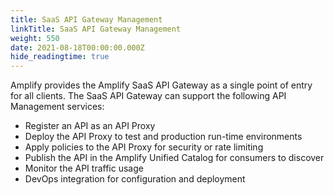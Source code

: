 ```yaml
---
title: SaaS API Gateway Management
linkTitle: SaaS API Gateway Management
weight: 550
date: 2021-08-18T00:00:00.000Z
hide_readingtime: true
---
```


Amplify provides the Amplify SaaS API Gateway as a single point of entry for all clients. The SaaS API Gateway can support the following API Management services:

* Register an API as an API Proxy
* Deploy the API Proxy to test and production run-time environments
* Apply policies to the API Proxy for security or rate limiting
* Publish the API in the Amplify Unified Catalog for consumers to discover
* Monitor the API traffic usage
* DevOps integration for configuration and deployment
